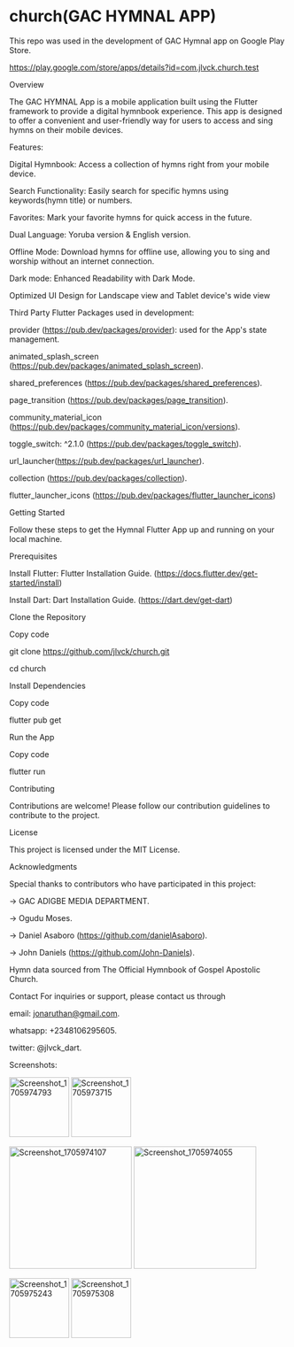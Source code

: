 # church(GAC HYMNAL APP)
This repo was used in the development of GAC Hymnal app on Google Play Store.

https://play.google.com/store/apps/details?id=com.jlvck.church.test

Overview

The GAC HYMNAL App is a mobile application built using the Flutter framework to provide a digital hymnbook experience. This app is designed to offer a convenient and user-friendly way for users to access and sing hymns on their mobile devices.



Features:

Digital Hymnbook: Access a collection of hymns right from your mobile device.

Search Functionality: Easily search for specific hymns using keywords(hymn title) or numbers.

Favorites: Mark your favorite hymns for quick access in the future.

Dual Language: Yoruba version & English version.

Offline Mode: Download hymns for offline use, allowing you to sing and worship without an internet connection.

Dark mode: Enhanced Readability with Dark Mode.

Optimized UI Design for Landscape view and Tablet device's wide view


Third Party Flutter Packages used in development:

provider (https://pub.dev/packages/provider): used for the App's state management.

animated_splash_screen (https://pub.dev/packages/animated_splash_screen).

shared_preferences (https://pub.dev/packages/shared_preferences).

page_transition (https://pub.dev/packages/page_transition).

community_material_icon (https://pub.dev/packages/community_material_icon/versions).

toggle_switch: ^2.1.0 (https://pub.dev/packages/toggle_switch).

url_launcher(https://pub.dev/packages/url_launcher).

collection (https://pub.dev/packages/collection).

flutter_launcher_icons (https://pub.dev/packages/flutter_launcher_icons)

 
Getting Started

Follow these steps to get the Hymnal Flutter App up and running on your local machine.

Prerequisites

Install Flutter: Flutter Installation Guide. (https://docs.flutter.dev/get-started/install)

Install Dart: Dart Installation Guide. (https://dart.dev/get-dart)

Clone the Repository

Copy code

git clone https://github.com/jlvck/church.git

cd church

Install Dependencies

Copy code

flutter pub get

Run the App

Copy code

flutter run

Contributing

Contributions are welcome! Please follow our contribution guidelines to contribute to the project.


License

This project is licensed under the MIT License.


Acknowledgments

Special thanks to contributors who have participated in this project:

-> GAC ADIGBE MEDIA DEPARTMENT.

-> Ogudu Moses.

-> Daniel Asaboro (https://github.com/danielAsaboro).

-> John Daniels (https://github.com/John-Daniels).



Hymn data sourced from The Official Hymnbook of Gospel Apostolic Church.

Contact For inquiries or support, please contact us through 

email: jonaruthan@gmail.com.

whatsapp: +2348106295605.

twitter: @jlvck_dart.



Screenshots:





<img width="108" alt="Screenshot_1705974793" src="https://github.com/Jlvck/church/assets/114338344/e72aa45c-b224-4682-9247-de16c2353c69">                         <img width="108" alt="Screenshot_1705973715" src="https://github.com/Jlvck/church/assets/114338344/7cfc1ee0-0c47-43aa-a72e-83063768b0a7">



<img width="221" alt="Screenshot_1705974107" src="https://github.com/Jlvck/church/assets/114338344/3cc096a6-5ca7-4693-80de-74db0c79836a">


<img width="221" alt="Screenshot_1705974055" src="https://github.com/Jlvck/church/assets/114338344/06b1b662-398b-403e-8184-e92b701b68c2">









<img width="108" alt="Screenshot_1705975243" src="https://github.com/Jlvck/church/assets/114338344/5fd48653-ef2b-45c0-92f7-7167e8b67bb1">               <img width="108" alt="Screenshot_1705975308" src="https://github.com/Jlvck/church/assets/114338344/5639229c-1d3c-410a-a2de-4542739241e2">
 


